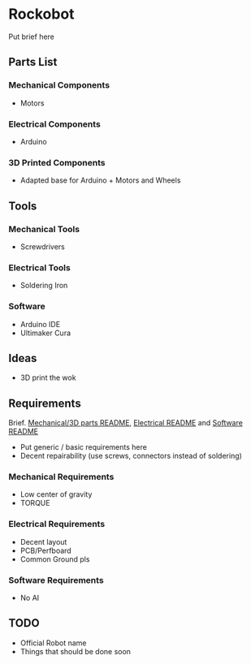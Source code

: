 # Rockobot
Put brief here

## Parts List
### Mechanical Components
- Motors

### Electrical Components
- Arduino

### 3D Printed Components
- Adapted base for Arduino + Motors and Wheels

## Tools
### Mechanical Tools
- Screwdrivers

### Electrical Tools
- Soldering Iron

### Software
- Arduino IDE
- Ultimaker Cura

## Ideas
- 3D print the wok

## Requirements
Brief. [Mechanical/3D parts README](https://github.com/Pelochus/rockobot/tree/main/printables/), [Electrical README](https://github.com/Pelochus/rockobot/tree/main/electronics/) and [Software README](https://github.com/Pelochus/rockobot/tree/main/arduino/)
- Put generic / basic requirements here
- Decent repairability (use screws, connectors instead of soldering)

### Mechanical Requirements
- Low center of gravity
- TORQUE

### Electrical Requirements
- Decent layout
- PCB/Perfboard
- Common Ground pls

### Software Requirements
- No AI

## TODO
- Official Robot name
- Things that should be done soon
